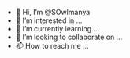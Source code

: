 - 👋 Hi, I’m @SOwlmanya
- 👀 I’m interested in ...
- 🌱 I’m currently learning ...
- 💞️ I’m looking to collaborate on ...
- 📫 How to reach me ...

<!---
SOwlmanya/SOwlmanya is a ✨ special ✨ repository because its `README.md` (this file) appears on your GitHub profile.
You can click the Preview link to take a look at your changes.
--->

